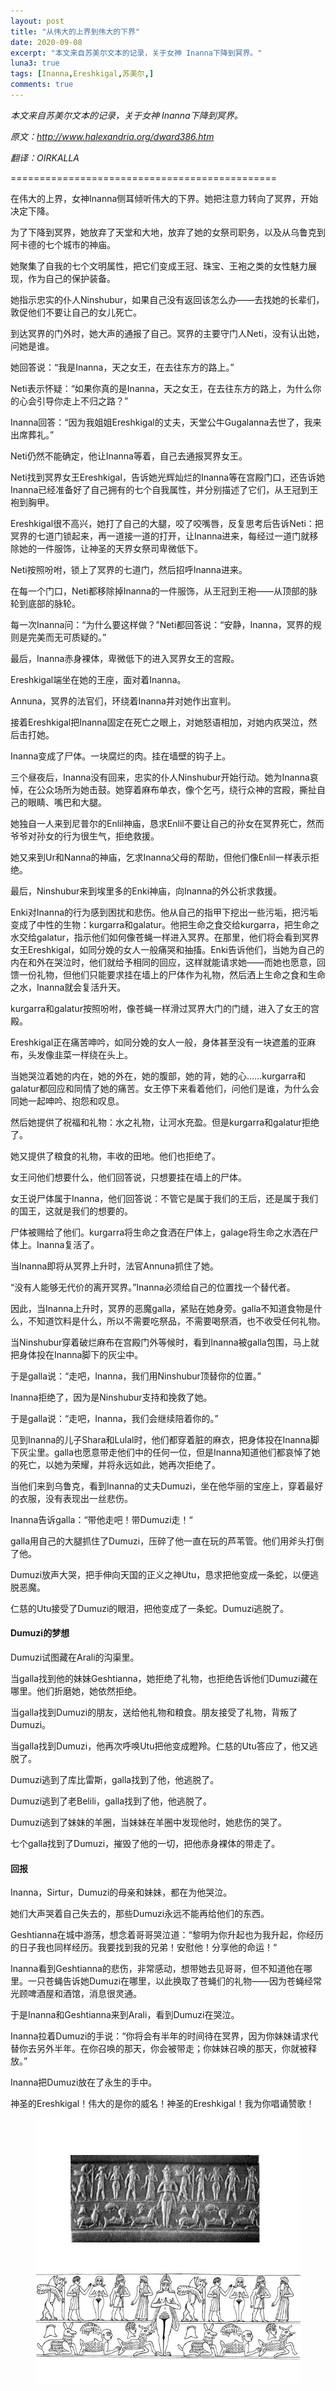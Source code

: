 ```yaml
---
layout: post
title: "从伟大的上界到伟大的下界"
date: 2020-09-08
excerpt: "本文来自苏美尔文本的记录，关于女神 Inanna下降到冥界。"
luna3: true
tags: [Inanna,Ereshkigal,苏美尔,]
comments: true
---
```


*本文来自苏美尔文本的记录，关于女神 Inanna下降到冥界。*

*原文：http://www.halexandria.org/dward386.htm*

*翻译：OIRKALLA*

==============================================

在伟大的上界，女神Inanna侧耳倾听伟大的下界。她把注意力转向了冥界，开始决定下降。           

为了下降到冥界，她放弃了天堂和大地，放弃了她的女祭司职务，以及从乌鲁克到阿卡德的七个城市的神庙。           

她聚集了自我的七个文明属性，把它们变成王冠、珠宝、王袍之类的女性魅力展现，作为自己的保护装备。           

她指示忠实的仆人Ninshubur，如果自己没有返回该怎么办——去找她的长辈们，敦促他们不要让自己的女儿死亡。

到达冥界的门外时，她大声的通报了自己。冥界的主要守门人Neti，没有认出她，问她是谁。           

她回答说：“我是Inanna，天之女王，在去往东方的路上。”

Neti表示怀疑：“如果你真的是Inanna，天之女王，在去往东方的路上，为什么你的心会引导你走上不归之路？”   

Inanna回答：“因为我姐姐Ereshkigal的丈夫，天堂公牛Gugalanna去世了，我来出席葬礼。”

Neti仍然不能确定，他让Inanna等着，自己去通报冥界女王。           

Neti找到冥界女王Ereshkigal，告诉她光辉灿烂的Inanna等在宫殿门口，还告诉她Inanna已经准备好了自己拥有的七个自我属性，并分别描述了它们，从王冠到王袍到胸甲。           

Ereshkigal很不高兴，她打了自己的大腿，咬了咬嘴唇，反复思考后告诉Neti：把冥界的七道门锁起来，再一道接一道的打开，让Inanna进来，每经过一道门就移除她的一件服饰，让神圣的天界女祭司卑微低下。  

Neti按照吩咐，锁上了冥界的七道门，然后招呼Inanna进来。             

在每一个门口，Neti都移除掉Inanna的一件服饰，从王冠到王袍——从顶部的脉轮到底部的脉轮。

每一次Inanna问：“为什么要这样做？”Neti都回答说：“安静，Inanna，冥界的规则是完美而无可质疑的。”

最后，Inanna赤身裸体，卑微低下的进入冥界女王的宫殿。           

Ereshkigal端坐在她的王座，面对着Inanna。

Annuna，冥界的法官们，环绕着Inanna并对她作出宣判。           

接着Ereshkigal把Inanna固定在死亡之眼上，对她怒语相加，对她内疚哭泣，然后击打她。           

Inanna变成了尸体。一块腐烂的肉。挂在墙壁的钩子上。  

三个昼夜后，Inanna没有回来，忠实的仆人Ninshubur开始行动。她为Inanna哀悼，在公众场所为她击鼓。她穿着麻布单衣，像个乞丐，绕行众神的宫殿，撕扯自己的眼睛、嘴巴和大腿。

她独自一人来到尼普尔的Enlil神庙，恳求Enlil不要让自己的孙女在冥界死亡，然而爷爷对孙女的行为很生气，拒绝救援。  

她又来到Ur和Nanna的神庙，乞求Inanna父母的帮助，但他们像Enlil一样表示拒绝。

最后，Ninshubur来到埃里多的Enki神庙，向Inanna的外公祈求救援。  

Enki对Inanna的行为感到困扰和悲伤。他从自己的指甲下挖出一些污垢，把污垢变成了中性的生物：kurgarra和galatur。他把生命之食交给kurgarra，把生命之水交给galatur，指示他们如何像苍蝇一样进入冥界。在那里，他们将会看到冥界女王Ereshkigal，如同分娩的女人一般痛哭和抽搐。Enki告诉他们，当她为自己的内在和外在哭泣时，他们就给予相同的回应，这样就能请求她——而她也愿意，回馈一份礼物，但他们只能要求挂在墙上的尸体作为礼物，然后洒上生命之食和生命之水，Inanna就会复活升天。  

kurgarra和galatur按照吩咐，像苍蝇一样滑过冥界大门的门缝，进入了女王的宫殿。           

Ereshkigal正在痛苦呻吟，如同分娩的女人一般，身体甚至没有一块遮羞的亚麻布，头发像韭菜一样绕在头上。

当她哭泣着她的内在，她的外在，她的腹部，她的背，她的心……kurgarra和galatur都回应和同情了她的痛苦。女王停下来看着他们，问他们是谁，为什么会同她一起呻吟、抱怨和叹息。

然后她提供了祝福和礼物：水之礼物，让河水充盈。但是kurgarra和galatur拒绝了。  

她又提供了粮食的礼物，丰收的田地。他们也拒绝了。  

女王问他们想要什么，他们回答说，只想要挂在墙上的尸体。           

女王说尸体属于Inanna，他们回答说：不管它是属于我们的王后，还是属于我们的国王，这就是我们的想要的。   

尸体被赐给了他们。kurgarra将生命之食洒在尸体上，galage将生命之水洒在尸体上。Inanna复活了。

当Inanna即将从冥界上升时，法官Annuna抓住了她。           

“没有人能够无代价的离开冥界。”Inanna必须给自己的位置找一个替代者。  

因此，当Inanna上升时，冥界的恶魔galla，紧贴在她身旁。galla不知道食物是什么，不知道饮料是什么，所以不需要吃祭品，不需要喝祭酒，也不收受任何礼物。

当Ninshubur穿着破烂麻布在宫殿门外等候时，看到Inanna被galla包围，马上就把身体投在Inanna脚下的灰尘中。

于是galla说：“走吧，Inanna，我们用Ninshubur顶替你的位置。”  

Inanna拒绝了，因为是Ninshubur支持和挽救了她。           

于是galla说：“走吧，Inanna，我们会继续陪着你的。”  

见到Inanna的儿子Shara和Lulal时，他们都穿着脏的麻衣，把身体投在Inanna脚下灰尘里。galla也愿意带走他们中的任何一位，但是Inanna知道他们都哀悼了她的死亡，以她为荣耀，并将永远如此，她再次拒绝了。  

当他们来到乌鲁克，看到Inanna的丈夫Dumuzi，坐在他华丽的宝座上，穿着最好的衣服，没有表现出一丝悲伤。    
       
Inanna告诉galla：“带他走吧！带Dumuzi走！“           

galla用自己的大腿抓住了Dumuzi，压碎了他一直在玩的芦苇管。他们用斧头打倒了他。           

Dumuzi放声大哭，把手伸向天国的正义之神Utu，恳求把他变成一条蛇，以便逃脱恶魔。 
          
仁慈的Utu接受了Dumuzi的眼泪，把他变成了一条蛇。Dumuzi逃脱了。  

#### Dumuzi的梦想

Dumuzi试图藏在Arali的沟渠里。  

当galla找到他的妹妹Geshtianna，她拒绝了礼物，也拒绝告诉他们Dumuzi藏在哪里。他们折磨她，她依然拒绝。         
  
当galla找到Dumuzi的朋友，送给他礼物和粮食。朋友接受了礼物，背叛了Dumuzi。

当galla找到Dumuzi，他再次呼唤Utu把他变成瞪羚。仁慈的Utu答应了，他又逃脱了。

Dumuzi逃到了库比雷斯，galla找到了他，他逃脱了。

Dumuzi逃到了老Belili，galla找到了他，他逃脱了。

Dumuzi逃到了妹妹的羊圈，当妹妹在羊圈中发现他时，她悲伤的哭了。

七个galla找到了Dumuzi，摧毁了他的一切，把他赤身裸体的带走了。

#### 回报

Inanna，Sirtur，Dumuzi的母亲和妹妹，都在为他哭泣。   

她们大声哭着自己失去的，那些Dumuzi永远不能再给他们的东西。

Geshtianna在城中游荡，想念着哥哥哭泣道：“黎明为你升起也为我升起，你经历的日子我也同样经历。我要找到我的兄弟！安慰他！分享他的命运！“

Inanna看到Geshtianna的悲伤，非常感动，想带她去见哥哥，但不知道他在哪里。一只苍蝇告诉她Dumuzi在哪里，以此换取了苍蝇们的礼物——因为苍蝇经常光顾啤酒屋和酒馆，消息很灵通。  

于是Inanna和Geshtianna来到Arali，看到Dumuzi在哭泣。             

Inanna拉着Dumuzi的手说：“你将会有半年的时间待在冥界，因为你妹妹请求代替你去另外半年。在你召唤的那天，你会被带走；你妹妹召唤的那天，你就被释放。”           

Inanna把Dumuzi放在了永生的手中。  

神圣的Ereshkigal！伟大的是你的威名！神圣的Ereshkigal！我为你唱诵赞歌！

<figure>
	<a href=" "><img src="https://github.com/3luna/3luna.github.io/blob/master/assets/tuuu/ii008.jpg?raw=true"></a>
	<figcaption><a href=" " title=" "> </a></figcaption>
</figure>



